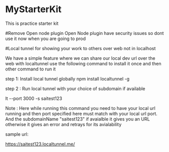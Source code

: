 # MyStarterKit
This is practice starter kit

#Remove Open node plugin
Open Node plugin have security issues so dont use it now when you are going to prod

#Local tunnel for showing your work to others over web not in localhost

We have a simple feature where we can share our local dev url over the web with localtunnel
use the following command to install it once and then other command to run it

step 1: Install local tunnel globally
npm install localtunnel -g

step 2 : Run local tunnel with your choice of subdomain if available

lt --port 3000 -s saitest123

Note : Here while running this command you need to have your local url running and then port specified here must match with your local url port.
And the subdomainName "saitest123" if avaialble it gives you an URL otherwise it gives an error and retrays for its avialability

sample url:

https://saitest123.localtunnel.me/

